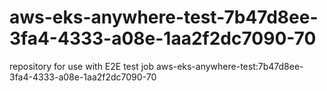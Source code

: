 # aws-eks-anywhere-test-7b47d8ee-3fa4-4333-a08e-1aa2f2dc7090-70
repository for use with E2E test job aws-eks-anywhere-test:7b47d8ee-3fa4-4333-a08e-1aa2f2dc7090-70
